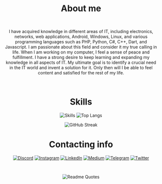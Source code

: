 

<h1 align="center">About me</h1>
<br>
<div align="center">
  
I have acquired knowledge in different areas of IT, including electronics, networks, web applications, Android, Windows, Linux, and various programming languages such as PHP, Python, C#, C++, Dart, and Javascript. I am passionate about this field and consider it my true calling in life. When I am working on my computer, I feel a sense of peace and fulfillment. I have a strong desire to keep learning and expanding my knowledge in all aspects of IT. My ultimate goal is to identify a crucial need in the IT world and invent a solution for it. Only then will I be able to feel content and satisfied for the rest of my life.

  

</div>

<br>
<!--
<h1 align="center">STATUS</h1>
<div align="center">
</div> --!>
    

<h1 align="center">Skills</h1>
<div align="center">
  
  ![Skills](https://skillicons.dev/icons?i=py,html,js,ts,bash,postgres,php,tailwind,vim,nest,nodejs,express,docker,laravel,mongodb,linux,cpp,arduino,raspberrypi,react,next,stackoverflow,selenium,django,git,wordpress,cloudflare,electron&theme=dark&perline=7)
  ![Top Langs](https://github-readme-stats.vercel.app/api/top-langs/?username=jexroid&layout=donut)

  ![GitHub Streak](https://streak-stats.demolab.com/?user=jexroid)
  
  
</div>
<be>

<h1 align="center">Contacting info</h1>
<div align="center">
  
  
[![Discord](https://img.shields.io/badge/Discord-blue?style=for-the-badge&logo=discord&logoColor=white)](https://discord.gg/58yRbQNSKK) [![Instagram](https://img.shields.io/badge/Instagram-red?style=for-the-badge&logo=Instagram&logoColor=white)](https://instagram.com/jexroid) [![LinkedIn](https://img.shields.io/badge/LinkedIn-blue?style=for-the-badge&logo=linkedin&logoColor=white)](https://linkedin.com/in/jexroid) [![Medium](https://img.shields.io/badge/Medium-black?style=for-the-badge&logo=medium&logoColor=white)](https://medium.com/@jexroid) [![Telegram](https://img.shields.io/badge/jexroid-blue?style=for-the-badge&logo=telegram)](https://t.me/jexroid) [![Twitter](https://img.shields.io/badge/Twitter-blue?style=for-the-badge&logo=twitter&logoColor=white)](https://twitter.com/jexroid)

<br>
  
<div align="center">
  
  ![Readme Quotes](https://quotes-github-readme.vercel.app/api?type=border&theme=dark&border=true&quote=An%20idiot%20admires%20complexity%20a%20genius%20admires%20simplicity&author=Terry%20Davis)
  
</div>
  
<!-- ![lg](https://github-readme-stats.vercel.app/api?username=jexroid) --!>


</div>
